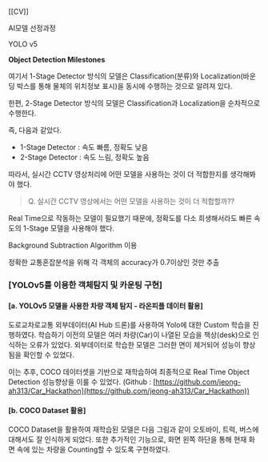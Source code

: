[[CV]]

AI모델 선정과정

YOLO v5

**Object Detection Milestones**  

여기서 1-Stage Detector 방식의 모델은 Classification(분류)와 Localization(바운딩 박스를 통해 물체의 위치정보 표시)을 동시에 수행하는 것으로 알려져 있다.

한편, 2-Stage Detector 방식의 모델은 Classification과 Localization을 순차적으로 수행한다.

즉, 다음과 같았다.

- 1-Stage Detector : 속도 빠름, 정확도 낮음
- 2-Stage Detector : 속도 느림, 정확도 높음

따라서, 실시간 CCTV 영상처리에 어떤 모델을 사용하는 것이 더 적합한지를 생각해봐야 했다.

> Q. 실시간 CCTV 영상에서는 어떤 모델을 사용하는 것이 더 적합할까??

Real Time으로 작동하는 모델이 필요했기 때문에, 정확도를 다소 희생해서라도 빠른 속도의 1-Stage 모델을 사용해야 했다.

Background Subtraction Algorithm 이용

정확한 교통혼잡분석을 위해 각 객체의 accuracy가 0.7이상인 것만 추출

### [YOLOv5를 이용한 객체탐지 및 카운팅 구현]

#### [a. YOLOv5 모델을 사용한 차량 객체 탐지 - 라온피플 데이터 활용]

도로교차로교통 외부데이터(AI Hub 드론)를 사용하여 Yolo에 대한 Custom 학습을 진행하였다. 학습하기 이전의 모델은 여러 차량(Car)이 나열된 모습을 책상(desk)으로 인식하는 오류가 있었다. 외부데이터로 학습한 모델은 그러한 면이 제거되어 성능이 향상됨을 확인할 수 있었다.

이는 추후, COCO 데이터셋을 기반으로 재학습하여 최종적으로 Real Time Object Detection 성능향상을 이룰 수 있었다. (Github : [https://github.com/jeong-ah313/Car_Hackathon](https://github.com/jeong-ah313/Car_Hackathon))

#### [b. COCO Dataset 활용]

COCO Dataset을 활용하여 재학습된 모델은 다음 그림과 같이 오토바이, 트럭, 버스에 대해서도 잘 인식하게 되었다. 또한 추가적인 기능으로, 화면 왼쪽 하단을 통해 현재 화면 속에 있는 차량을 Counting할 수 있도록 구현하였다.